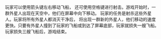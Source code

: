 玩家可以使用箭头键左右移动飞船， 还可使用空格键进行射击。游戏开始时，一群外星人出现在天空中，他们在屏幕中向下移动。
玩家的任务是射杀这些外星人。玩家将所有外星人都消灭干净后， 将出现一群新的外星人，他们移动的速度更快。只要有外星人撞到了玩家的飞船或到达了屏幕底部，玩家就损失一艘飞船。玩家损失三艘飞船后，游戏结束。